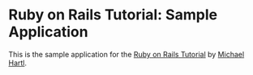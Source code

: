 # Ruby on Rails Tutorial: Sample Application

This is the sample application for the [Ruby on Rails Tutorial](http://railstutorial.org) by [Michael Hartl](http://michaelhartl.com).
